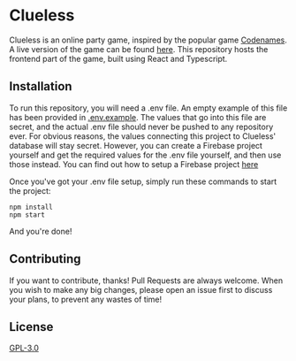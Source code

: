 # Clueless
Clueless is an online party game, inspired by the popular game [Codenames](https://codenames.game/). A live version of the game can be found [here](http://clueless.peakfinn.nl/). This repository hosts the frontend part of the game, built using React and Typescript.

## Installation
To run this repository, you will need a .env file. An empty example of this file has been provided in [.env.example](.env.example). The values that go into this file are secret, and the actual .env file should never be pushed to any repository ever. For obvious reasons, the values connecting this project to Clueless' database will stay secret. However, you can create a Firebase project yourself and get the required values for the .env file yourself, and then use those instead. You can find out how to setup a Firebase project [here]()

Once you've got your .env file setup, simply run these commands to start the project:
```
npm install
npm start
```
And you're done!

## Contributing
If you want to contribute, thanks! Pull Requests are always welcome. When you wish to make any big changes, please open an issue first to discuss your plans, to prevent any wastes of time!

## License
[GPL-3.0](https://choosealicense.com/licenses/gpl-3.0/)
